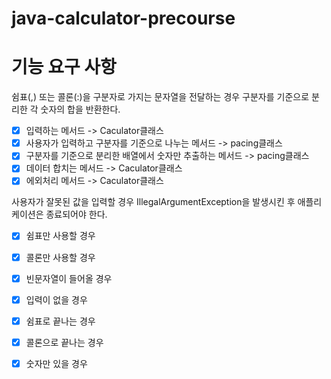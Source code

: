 # java-calculator-precourse

# 기능 요구 사항

쉼표(,) 또는 콜론(:)을 구분자로 가지는 문자열을 전달하는 경우 구분자를 기준으로 분리한 각 숫자의 합을 반환한다.

- [x] 입력하는 메서드 -> Caculator클래스
- [x] 사용자가 입력하고 구분자를 기준으로 나누는 메서드 -> pacing클래스
- [x] 구분자를 기준으로 분리한 배열에서 숫자만 추출하는 메서드 -> pacing클래스
- [x] 데이터 합치는 메서드 -> Caculator클래스
- [x] 에외처리 메서드 -> Caculator클래스
  <br>

사용자가 잘못된 값을 입력할 경우 IllegalArgumentException을 발생시킨 후 애플리케이션은 종료되어야 한다.

- [x] 쉼표만 사용할 경우
- [x] 콜론만 사용할 경우
- [x] 빈문자열이 들어올 경우
- [x] 입력이 없을 경우
- [x] 쉼표로 끝나는 경우
- [x] 콜론으로 끝나는 경우
- [x] 숫자만 있을 경우




